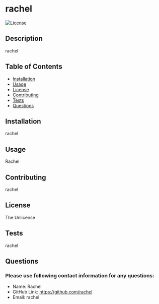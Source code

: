 
# rachel

[![License](https://img.shields.io/badge/License-The_Unlicense-blue.svg)](https://opensource.org/licenses/The-Unlicense)

## Description
    
rachel

## Table of Contents

- [Installation](#installation)
- [Usage](#usage) 
- [License](#license)
- [Contributing](#contributing)
- [Tests](#tests)
- [Questions](#questions)


## Installation

rachel

## Usage

Rachel

## Contributing

rachel

## License

The Unlicense

## Tests

rachel

## Questions

### Please use following contact information for any questions:
- Name: Rachel
- GitHub Link: https://github.com/rachel
- Email: rachel
    
